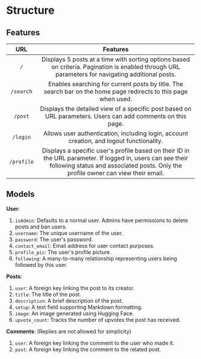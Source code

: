 # Structure

## Features

| URL          | Features                                                                                                                                              |
|:------------:|:-----------------------------------------------------------------------------------------------------------------------------------------------------:|
| `/`          | Displays 5 posts at a time with sorting options based on criteria. Pagination is enabled through URL parameters for navigating additional posts.       |
| `/search`    | Enables searching for current posts by title. The search bar on the home page redirects to this page when used.                                        |
| `/post`      | Displays the detailed view of a specific post based on URL parameters. Users can add comments on this page.                                            |
| `/login`     | Allows user authentication, including login, account creation, and logout functionality.                                                              |
| `/profile`   | Displays a specific user's profile based on their ID in the URL parameter. If logged in, users can see their following status and associated posts. Only the profile owner can view their email. |

## Models

**User**:

1. `isAdmin`: Defaults to a normal user. Admins have permissions to delete posts and ban users.
2. `username`: The unique username of the user.
3. `password`: The user's password.
4. `contact_email`: Email address for user contact purposes.
5. `profile_pic`: The user's profile picture.
6. `following`: A many-to-many relationship representing users being followed by this user.

**Posts**:

1. `user`: A foreign key linking the post to its creator.
2. `title`: The title of the post.
3. `description`: A brief description of the post.
4. `setup`: A text field supporting Markdown formatting.
5. `image`: An image generated using Hugging Face.
6. `upvote_count`: Tracks the number of upvotes the post has received.

**Comments**: (Replies are not allowed for simplicity)

1. `user`: A foreign key linking the comment to the user who made it.
2. `post`: A foreign key linking the comment to the related post.

